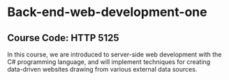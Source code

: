 # Back-end-web-development-one
## Course Code: HTTP 5125

In this course, we are introduced to server-side web development with the C# programming language, and will implement techniques for creating data-driven websites drawing from various external data sources.
